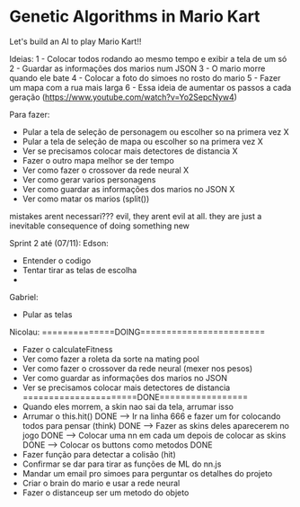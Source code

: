 # Genetic Algorithms in Mario Kart

Let's build an AI to play Mario Kart!!

Ideias:
1 - Colocar todos rodando ao mesmo tempo e exibir a tela de um só
2 - Guardar as informações dos marios num JSON
3 - O mario morre quando ele bate
4 - Colocar a foto do simoes no rosto do mario
5 - Fazer um mapa com a rua mais larga
6 - Essa ideia de aumentar os passos a cada geração (https://www.youtube.com/watch?v=Yo2SepcNyw4)

Para fazer:
- Pular a tela de seleção de personagem ou escolher so na primera vez X
- Pular a tela de seleção de mapa ou escolher so na primera vez X
- Ver se precisamos colocar mais detectores de distancia X
- Fazer o outro mapa melhor se der tempo
- Ver como fazer o crossover da rede neural X	
- Ver como gerar varios personagens
- Ver como guardar as informações dos marios no JSON X
- Ver como matar os marios (split())

mistakes arent necessari??? evil, they arent evil at all. they are just a inevitable consequence of doing something new


Sprint 2 até (07/11):
Edson:
- Entender o codigo
- Tentar tirar as telas de escolha
- 
 
Gabriel:
- Pular as telas

Nicolau:
==============DOING========================
- Fazer o calculateFitness
- Ver como fazer a roleta da sorte na mating pool
- Ver como fazer o crossover da rede neural (mexer nos pesos)
- Ver como guardar as informações dos marios no JSON 
- Ver se precisamos colocar mais detectores de distancia
======================DONE=================
- Quando eles morrem, a skin nao sai da tela, arrumar isso
- Arrumar o this.hit() DONE
--> Ir na linha 666 e fazer um for colocando todos para pensar (think) DONE
--> Fazer as skins deles aparecerem no jogo DONE
--> Colocar uma nn em cada um depois de colocar as skins DONE
--> Colocar os buttons como metodos DONE
- Fazer função para detectar a colisão (hit)
- Confirmar se dar para tirar as funções de ML do nn.js
- Mandar um email pro simoes para perguntar os detalhes do projeto
- Criar o brain do mario e usar a rede neural
- Fazer o distanceup ser um metodo do objeto

